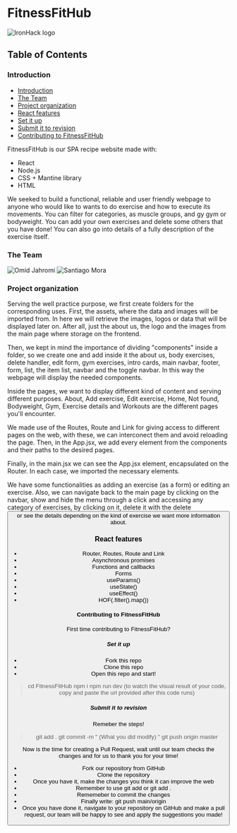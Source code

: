 # FitnessFitHub

![IronHack logo](https://user-images.githubusercontent.com/23629340/40541063-a07a0a8a-601a-11e8-91b5-2f13e4e6b441.png)

## Table of Contents

### Introduction

- [Introduction](#introduction)
- [The Team](#the-team)
- [Project organization](#project-organization)
- [React features](#react-features)
- [Set it up](#set-it-up)
- [Submit it to revision](#submit-it-to-revision)
- [Contributing to FitnessFitHub](#contributing-to-fitnessfithub)

FitnessFitHub is our SPA recipe website made with:
- React
- Node.js
- CSS + Mantine library
- HTML

We seeked to build a functional, reliable and user friendly webpage to anyone who would like to wants to do exercise and how to execute its movements. You can filter for categories, as muscle groups, and gy gym or bodyweight. You can add your own exercises and delete some others that you have done! You can also go into details of a fully description of the exercise itself.

### The Team

![Omid Jahromi](https://ca.slack-edge.com/T074M2WGPDY-U0759SZ1A4Q-cc123341a63b-512)
![Santiago Mora](https://ca.slack-edge.com/T074M2WGPDY-U074EEGFVPY-bef7c3816adb-512)

### Project organization

Serving the well practice purpose, we first create folders for the corresponding uses. First, the assets, where the data and images will be imported from. In here we will retrieve the images, logos or data that will be displayed later on. After all, just the about us, the logo and the images from the main page where storage on the frontend.

Then, we kept in mind the importance of dividing "components" inside a folder, so we create one and add inside it the about us, body exercises, delete handler, edit form, gym exercises, intro cards, main navbar, footer, form, list, the item list, navbar and the toggle navbar. In this way the webpage will display the needed components.

Inside the pages, we want to display different kind of content and serving different purposes. About, Add exercise, Edit exercise, Home, Not found, Bodyweight, Gym, Exercise details and Workouts are the different pages you'll encounter.

We made use of the Routes, Route and Link for giving access to different pages on the web, with these, we can interconect them and avoid reloading the page. Then, in the App.jsx, we add every element from the components and their paths to the desired pages.

Finally, in the main.jsx we can see the App.jsx element, encapsulated on the Router. In each case, we imported the necessary elements.

We have some functionalities as adding an exercise (as a form) or editing an exercise. Also, we can navigate back to the main page by clicking on the navbar, show and hide the menu through a click and accessing any category of exercises, by clicking on it, delete it with the delete <button> or see the details depending on the kind of exercise we want more information about.

### React features

- Router, Routes, Route and Link
- Asynchronous promises
- Functions and callbacks
- Forms
- useParams()
- useState()
- useEffect()
- HOF(.filter().map())



#### Contributing to FitnessFitHub

First time contributing to FitnessFitHub?

##### Set it up

- Fork this repo
- Clone this repo
- Open this repo and start!

> cd FitnessFitHub
> npm i
> npm run dev (to watch the visual result of your code, copy and paste the url provided after this code runs)


##### Submit it to revision

Remeber the steps!

> git add .
> git commit -m " (What you did modify) "
> git push origin master

Now is the time for creating a Pull Request, wait until our team checks the changes and for us to thank you for your time!

- Fork our repository from GitHub
- Clone the repository
- Once you have it, make the changes you think it can improve the web
- Remember to use git add <file name> or git add .
- Rememeber to commit the changes
- Finally write: git push main/origin
- Once you have done it, navigate to your repository on GitHub and make a pull request, our team will be happy to see and apply the suggestions you made!